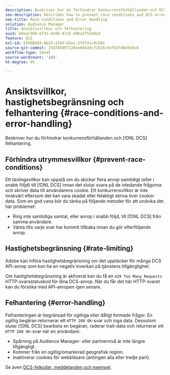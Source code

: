 ```yaml
---
description: Beskriver hur du förhindrar konkurrensförhållanden och DCS-felhantering.
seo-description: Describes how to prevent race conditions and DCS error handling.
seo-title: Race Conditions and Error Handling
solution: Audience Manager
title: Ansiktsvillkor och felhantering
uuid: b0aac960-6732-4e96-87a5-40ba2755e02d
feature: DCS
exl-id: bfb0b684-6b15-434d-b5ec-5f8741c0c691
source-git-commit: 25d785097228ae66d20cf2b35c8ef63fd64936c6
workflow-type: tm+mt
source-wordcount: '243'
ht-degree: 0%

---
```


# Ansiktsvillkor, hastighetsbegränsning och felhantering {#race-conditions-and-error-handling}

Beskriver hur du förhindrar konkurrensförhållanden och [!DNL DCS] felhantering.

## Förhindra utrymmesvillkor {#prevent-race-conditions}

Ett tävlingsvillkor kan uppstå om du skickar flera anrop samtidigt (eller i snabb följd) till [!DNL DCS] innan det slutar svara på de inledande frågorna och skriver data till användarens cookie. Ett konkurrensvillkor är inte önskvärt eftersom det kan vara skadat eller felaktigt skriva över cookie-data. Som en god vana bör du tänka på följande metoder för att undvika det här problemet:

* Ring inte samtidiga samtal, eller anrop i snabb följd, till [!DNL DCS] från samma användare.
* Vänta tills varje svar har kommit tillbaka innan du gör efterföljande anrop.

## Hastighetsbegränsning {#rate-limiting}

Adobe kan införa hastighetsbegränsning om det upptäcker för många DCS API-anrop som kan ha en negativ inverkan på tjänstens tillgänglighet.

Om hastighetsbegränsning är aktiverat kan du få en `429 Too Many Requests` HTTP-svarsstatuskod för dina DCS-anrop. När du får det här HTTP-svaret kan du försöka med API-anropen igen senare.

## Felhantering {#error-handling}

Felhanteringen är begränsad för ogiltiga eller dåligt formade frågor. En ogiltig begäran returnerar ett `HTTP 200 OK`-svar och inga data. Dessutom slutar [!DNL DCS] bearbeta en begäran, raderar trait-data och returnerar ett `HTTP 200 OK`-svar när en användare:

* Spårning på Audience Manager- eller partnernivå är inte längre tillgängligt.
* Kommer från en ogiltig/omarkerad geografisk region.
* Inaktiverar cookies för webbläsare (antingen alla eller tredje part).

Se även [DCS-felkoder, meddelanden och exempel](../../../api/dcs-intro/dcs-api-reference/dcs-error-codes.md).
